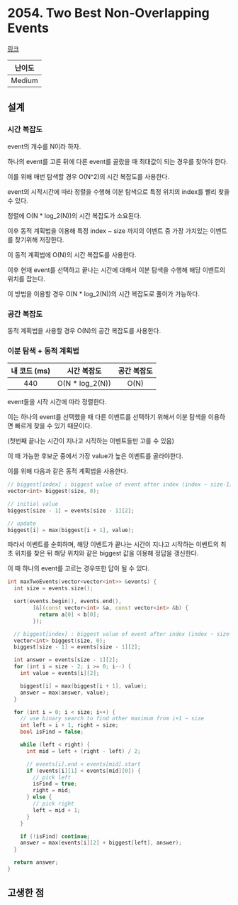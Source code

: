 # 2054. Two Best Non-Overlapping Events

[링크](https://leetcode.com/problems/two-best-non-overlapping-events/)

| 난이도 |
| :----: |
| Medium |

## 설계

### 시간 복잡도

event의 개수를 N이라 하자.

하나의 event를 고른 뒤에 다른 event를 골랐을 때 최대값이 되는 경우를 찾아야 한다.

이를 위해 매번 탐색할 경우 O(N^2)의 시간 복잡도를 사용한다.

event의 시작시간에 따라 정렬을 수행해 이분 탐색으로 특정 위치의 index를 빨리 찾을 수 있다.

정렬에 O(N \* log_2(N))의 시간 복잡도가 소요된다.

이후 동적 계획법을 이용해 특정 index ~ size 까지의 이벤트 중 가장 가치있는 이벤트를 찾기위해 저장한다.

이 동적 계획법에 O(N)의 시간 복잡도를 사용한다.

이후 현재 event를 선택하고 끝나는 시간에 대해서 이분 탐색을 수행해 해당 이벤트의 위치를 잡는다.

이 방법을 이용할 경우 O(N \* log_2(N))의 시간 복잡도로 풀이가 가능하다.

### 공간 복잡도

동적 계획법을 사용할 경우 O(N)의 공간 복잡도를 사용한다.

### 이분 탐색 + 동적 계획법

| 내 코드 (ms) |   시간 복잡도    | 공간 복잡도 |
| :----------: | :--------------: | :---------: |
|     440      | O(N \* log_2(N)) |    O(N)     |

event들을 시작 시간에 따라 정렬한다.

이는 하나의 event를 선택했을 때 다른 이벤트를 선택하기 위해서 이분 탐색을 이용하면 빠르게 찾을 수 있기 때문이다.

(첫번째 끝나는 시간이 지나고 시작하는 이벤트들만 고를 수 있음)

이 때 가능한 후보군 중에서 가장 value가 높은 이벤트를 골라야한다.

이를 위해 다음과 같은 동적 계획법을 사용한다.

```cpp
// biggest[index] : biggest value of event after index (index ~ size-1)
vector<int> biggest(size, 0);

// initial value
biggest[size - 1] = events[size - 1][2];

// update
biggest[i] = max(biggest[i + 1], value);
```

따라서 이벤트를 순회하며, 해당 이벤트가 끝나는 시간이 지나고 시작하는 이벤트의 최초 위치를 찾은 뒤 해당 위치와 같은 biggest 값을 이용해 정답을 갱신한다.

이 때 하나의 event를 고르는 경우또한 답이 될 수 있다.

```cpp
int maxTwoEvents(vector<vector<int>> &events) {
  int size = events.size();

  sort(events.begin(), events.end(),
        [&](const vector<int> &a, const vector<int> &b) {
          return a[0] < b[0];
        });

  // biggest[index] : biggest value of event after index (index ~ size-1)
  vector<int> biggest(size, 0);
  biggest[size - 1] = events[size - 1][2];

  int answer = events[size - 1][2];
  for (int i = size - 2; i >= 0; i--) {
    int value = events[i][2];

    biggest[i] = max(biggest[i + 1], value);
    answer = max(answer, value);
  }

  for (int i = 0; i < size; i++) {
    // use binary search to find other maximum from i+1 ~ size
    int left = i + 1, right = size;
    bool isFind = false;

    while (left < right) {
      int mid = left + (right - left) / 2;

      // events[i].end < events[mid].start
      if (events[i][1] < events[mid][0]) {
        // pick left
        isFind = true;
        right = mid;
      } else {
        // pick right
        left = mid + 1;
      }
    }

    if (!isFind) continue;
    answer = max(events[i][2] + biggest[left], answer);
  }

  return answer;
}
```

## 고생한 점
